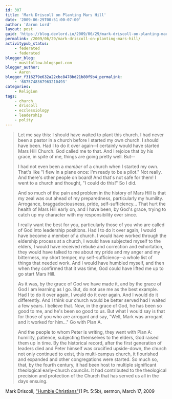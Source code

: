 ```yaml
---
id: 307
title: 'Mark Driscoll on Planting Mars Hill'
date: '2009-06-29T00:51:00-07:00'
author: 'Aaron Lord'
layout: post
guid: 'https://blog.devlord.io/2009/06/29/mark-driscoll-on-planting-mars-hill/'
permalink: /2009/06/29/mark-driscoll-on-planting-mars-hill/
activitypub_status:
    - federated
    - federated
blogger_blog:
    - mustfollow.blogspot.com
blogger_author:
    - Aaron
blogger_f316279e632a22cbc8478bd21b80f9b4_permalink:
    - '6875748367963210493'
categories:
    - Religion
tags:
    - church
    - driscoll
    - ecclessiology
    - leadership
    - polity
---
```


<blockquote>Let me say this: I should have waited to plant this church. I had never been a pastor in a church before I started my own church. I should have been. Had I to do it over again--I certainly would have started Mars Hill Church. God called me to that. And I rejoice that by his grace, in spite of me, things are going pretty well. But--

I had not even been a <span style="font-style:italic;">member</span> of a church when I started my own. That's like "I flew in a plane once: I'm ready to be a pilot." Not really. And there's other people on board! And that's not safe for them! I went to a church and thought, "I could do this!" So I did.

And so much of the pain and problem in the history of Mars Hill is that my zeal was out ahead of my preparedness, particularly my humility. Arrogance, braggadociousness, pride, self-sufficiency... That hurt the health of Mars Hill early on, and I have been, by God's grace, trying to catch up my character with my responsibility ever since.

I really want the best for you, particularly those of you who are called of God into leadership positions. Had I to do it over again, I would have become a member of a church. I would have worked through the eldership process at a church, I would have subjected myself to the elders, I would have received rebuke and correction and exhortation, they would have talked to me about my pride and my anger and my bitterness, my short temper, my self-sufficiency--a whole list of things that needed work. And I would have humbled myself, and then when they confirmed that it was time, God could have lifted me up to go start Mars Hill.

As it was, by the grace of God we have made it, and by the grace of God I am learning as I go. But, do not use me as the best example. Had I to do it over again, I would do it over again. And I would do it differently. And I think our church would be better served had I waited a few years. I believe that. Now, in the grace of God, he has been so good to me, and he's been so good to us. But what I would say is that for those of you who are arrogant and say, "Well, Mark was arrogant and it worked for him..." Go with Plan A.

And the people to whom Peter is writing, they went with Plan A: humility, patience, subjecting themselves to the elders, God raised them up in time. By the historical record, after the first generation of leaders died and Peter himself was crucified upside-down, the church not only continued to exist, this multi-campus church, it flourished and expanded and other congregations were started. So much so, that, by the fourth century, it had been host to multiple significant theological early-church councils. It had contributed to the theological precision and protection of the Church that has served us all in the days ensuing.</blockquote>
Mark Driscoll, <a href="http://www.marshillchurch.org/media/trial/humble-christians">"Humble Christians"</a>(1 Pt. 5:5b), sermon, March 17, 2009
<div class="blogger-post-footer"><img src="/mark-driscoll-on-planting-mars-hill/"" width="1" height="1" /></div>
